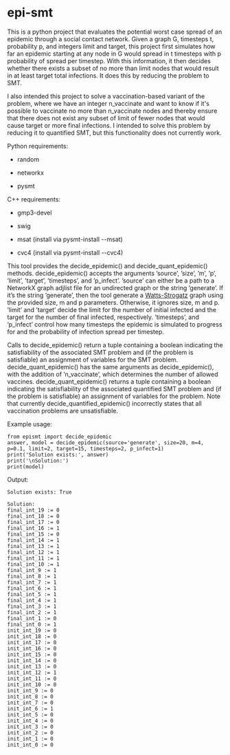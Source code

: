 # epi-smt

This is a python project that evaluates the potential worst case spread of an epidemic through a social contact network. Given a graph G, timesteps t, probability p, and integers limit and target, this project first simulates how far an epidemic starting at any node in G would spread in t timesteps with p probability of spread per timestep. With this information, it then decides whether there exists a subset of no more than limit nodes that would result in at least target total infections. It does this by reducing the problem to SMT.

I also intended this project to solve a vaccination-based variant of the problem, where we have an integer n_vaccinate and want to know if it's possible to vaccinate no more than n_vaccinate nodes and thereby ensure that there does not exist any subset of limit of fewer nodes that would cause target or more final infections. I intended to solve this problem by reducing it to quantified SMT, but this functionality does not currently work.

Python requirements:

- random

- networkx

- pysmt

C++ requirements:

- gmp3-devel

- swig

- msat (install via pysmt-install --msat)

- cvc4 (install via pysmt-install --cvc4)

This tool provides the decide_epidemic() and decide_quant_epidemic() methods. decide_epidemic() accepts the arguments ’source’, ’size’, ’m’, ’p’, ’limit’, ’target’, ’timesteps’, and ’p_infect’. 
’source’ can either be a path to a NetworkX graph adjlist file for an undirected graph or the string ’generate’. If it’s the string ’generate’, then the tool generate a [Watts-Strogatz](https://en.wikipedia.org/wiki/Watts%E2%80%93Strogatz_model) graph using the provided size, m and p parameters. Otherwise, it ignores size, m and p. 
’limit’ and ’target’ decide the limit for the number of initial infected and the target for the number of final infected, respectively. 
’timesteps’, and ’p_infect’ control how many timesteps the epidemic is simulated to progress for and the probability of infection spread per timestep.

Calls to decide_epidemic() return a tuple containing a boolean indicating the satisfiability of the associated SMT problem and (if the problem is satisfiable) an assignment of variables for the SMT problem. decide_quant_epidemic() has the same arguments as decide_epidemic(), with the addition of ’n_vaccinate’, which determines the number of allowed vaccines. decide_quant_epidemic() returns a tuple containing a boolean indicating the satisfiability of the associated quantified SMT problem and (if the problem is satisfiable) an assignment of variables for the problem. Note that currently decide_quantified_epidemic() incorrectly states that all vaccination problems are unsatisfiable.



Example usage:

```
from epismt import decide_epidemic
answer, model = decide_epidemic(source='generate', size=20, m=4, p=0.1, limit=2, target=15, timesteps=2, p_infect=1)
print('Solution exists:', answer)
print('\nSolution:')
print(model)
```

Output:
```
Solution exists: True

Solution:
final_int_19 := 0
final_int_18 := 0
final_int_17 := 0
final_int_16 := 1
final_int_15 := 0
final_int_14 := 1
final_int_13 := 1
final_int_12 := 1
final_int_11 := 1
final_int_10 := 1
final_int_9 := 1
final_int_8 := 1
final_int_7 := 1
final_int_6 := 1
final_int_5 := 1
final_int_4 := 1
final_int_3 := 1
final_int_2 := 1
final_int_1 := 0
final_int_0 := 1
init_int_19 := 0
init_int_18 := 0
init_int_17 := 0
init_int_16 := 0
init_int_15 := 0
init_int_14 := 0
init_int_13 := 0
init_int_12 := 1
init_int_11 := 0
init_int_10 := 0
init_int_9 := 0
init_int_8 := 0
init_int_7 := 0
init_int_6 := 1
init_int_5 := 0
init_int_4 := 0
init_int_3 := 0
init_int_2 := 0
init_int_1 := 0
init_int_0 := 0
```

